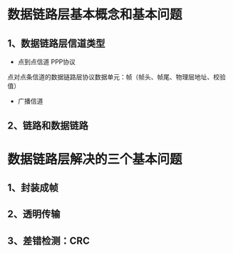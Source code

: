 # 数据链路层基本概念和基本问题

## 1、数据链路层信道类型

+ 点到点信道       PPP协议

点对点条信道的数据链路层协议数据单元：帧（帧头、帧尾、物理层地址、校验值）

+ 广播信道

## 2、链路和数据链路

# 数据链路层解决的三个基本问题

## 1、封装成帧

## 2、透明传输

## 3、差错检测：CRC
